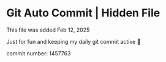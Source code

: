 # Git Auto Commit | Hidden File

This file was added Feb 12, 2025

Just for fun and keeping my daily git commit active 🤪

commit number: 1457763
